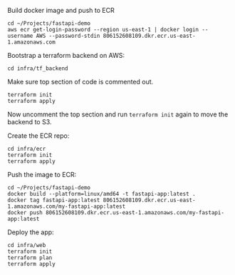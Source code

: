 
Build docker image and push to ECR

```
cd ~/Projects/fastapi-demo
aws ecr get-login-password --region us-east-1 | docker login --username AWS --password-stdin 806152608109.dkr.ecr.us-east-1.amazonaws.com
```

Bootstrap a terraform backend on AWS:
```
cd infra/tf_backend
```
Make sure top section of code is commented out.
```
terraform init
terraform apply
```
Now uncomment the top section and run `terraform init` again to move the backend to S3.

Create the ECR repo:
```
cd infra/ecr
terraform init
terraform apply
```

Push the image to ECR:
```
cd ~/Projects/fastapi-demo 
docker build --platform=linux/amd64 -t fastapi-app:latest .
docker tag fastapi-app:latest 806152608109.dkr.ecr.us-east-1.amazonaws.com/my-fastapi-app:latest
docker push 806152608109.dkr.ecr.us-east-1.amazonaws.com/my-fastapi-app:latest
```

Deploy the app:
```
cd infra/web
terraform init
terraform plan
terraform apply
```



